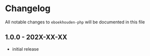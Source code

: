 # Changelog

All notable changes to `eboekhouden-php` will be documented in this file

## 1.0.0 - 202X-XX-XX

- initial release
